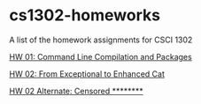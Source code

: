 # cs1302-homeworks
A list of the homework assignments for CSCI 1302

[HW 01: Command Line Compilation and Packages](https://github.com/cs1302uga/cs1302-hw01)

[HW 02: From Exceptional to Enhanced Cat](https://github.com/cs1302uga/cs1302-hw02)

[HW 02 Alternate: Censored ********](https://github.com/cs1302uga/cs1302-hw02-alt)
